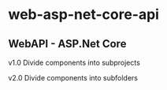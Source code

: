 # web-asp-net-core-api
WebAPI - ASP.Net Core
------------------------------
v1.0    Divide components into subprojects

v2.0    Divide components into subfolders
